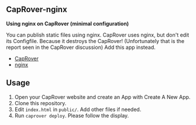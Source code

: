## CapRover-nginx

**Using nginx on CapRover (minimal configuration)**

You can publish static files using nginx.
CapRover uses nginx, but don't edit its Configfile. Because it destroys the CapRover! (Unfortunately that is the report seen in the CapRover discussion) Add this app instead.

- [CapRover](https://caprover.com/)
- [nginx](https://nginx.org/)

## Usage

1. Open your CapRover website and create an App with Create A New App.
2. Clone this repository.
3. Edit `index.html` in `public/`. Add other files if needed.
4. Run `caprover deploy`. Please follow the display.
